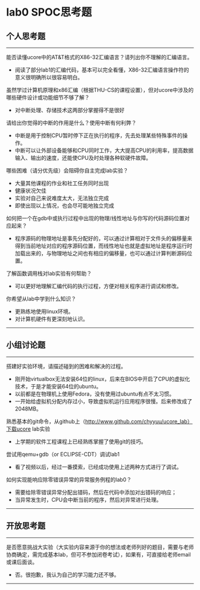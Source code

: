 # lab0 SPOC思考题

## 个人思考题

---

能否读懂ucore中的AT&T格式的X86-32汇编语言？请列出你不理解的汇编语言。
- 阅读了部分lab1的汇编代码，基本可以完全看懂，X86-32汇编语言操作符的意义很明确所以很容易明白。

>  

虽然学过计算机原理和x86汇编（根据THU-CS的课程设置），但对ucore中涉及的哪些硬件设计或功能细节不够了解？
- 对中断处理、存储技术这两部分掌握得不是很好

>   

请给出你觉得的中断的作用是什么？使用中断有何利弊？
- 中断是用于控制CPU暂时停下正在执行的程序，先去处理某些特殊事件的操作。
- 中断可以让外部设备能够和CPU同时工作，大大提高CPU的利用率，提高数据输入、输出的速度，还能使CPU及时处理各种软硬件故障。

>   

哪些困难（请分优先级）会阻碍你自主完成lab实验？
- 大量其他课程的作业和社工任务同时出现
- 健康状况欠佳
- 实验对自己来说难度太大，无法独立完成
- 即使出现以上情况，也会尽可能地独立完成

>   

如何把一个在gdb中或执行过程中出现的物理/线性地址与你写的代码源码位置对应起来？
- 程序源码的物理地址是事先分配好的，可以通过计算相对于文件头的偏移量来得到当前地址对应的程序源码位置，而线性地址也就是虚拟地址是程序运行时加载出来的，与物理地址之间也有相应的偏移量，也可以通过计算判断源码位置。

>   

了解函数调用栈对lab实验有何帮助？
- 可以更好地理解汇编代码的执行过程，方便对相关程序进行调试和修改。

>   

你希望从lab中学到什么知识？
- 更熟练地使用linux环境。
- 对计算机硬件有更深刻地认识。

>   

---

## 小组讨论题

---

搭建好实验环境，请描述碰到的困难和解决的过程。
- 刚开始virtualbox无法安装64位的linux，后来在BIOS中开启了CPU的虚拟化技术，于是才能安装64位的ubuntu。
- 以前都是在物理机上使用Fedora，没有使用过ubuntu有点不太习惯。
- 一开始给虚拟机分配内存过小，导致虚拟机运行应用程序很慢。后来修改成了2048MB。

> 

熟悉基本的git命令，从github上（http://www.github.com/chyyuu/ucore_lab）下载ucore lab实验
- 上学期的软件工程课程上已经熟练掌握了使用git的技巧。

> 

尝试用qemu+gdb（or ECLIPSE-CDT）调试lab1
- 看了视频以后，经过一番摸索，已经成功使用上述两种方式进行了调试。

> 

如何实现能响应除零错误异常的异常服务例程的lab0？
- 需要给除零错误异常分配出错码，然后在代码中添加对出错码的响应；
- 当异常发生时，CPU会中断当前的程序，然后对异常进行处理。

> 

---

## 开放思考题

---

是否愿意挑战大实验（大实验内容来源于你的想法或老师列好的题目，需要与老师协商确定，需完成基本lab，但可不参加闭卷考试），如果有，可直接给老师email或课后面谈。
- 否。很抱歉，我认为自己的学习能力还不够。

>  

---
